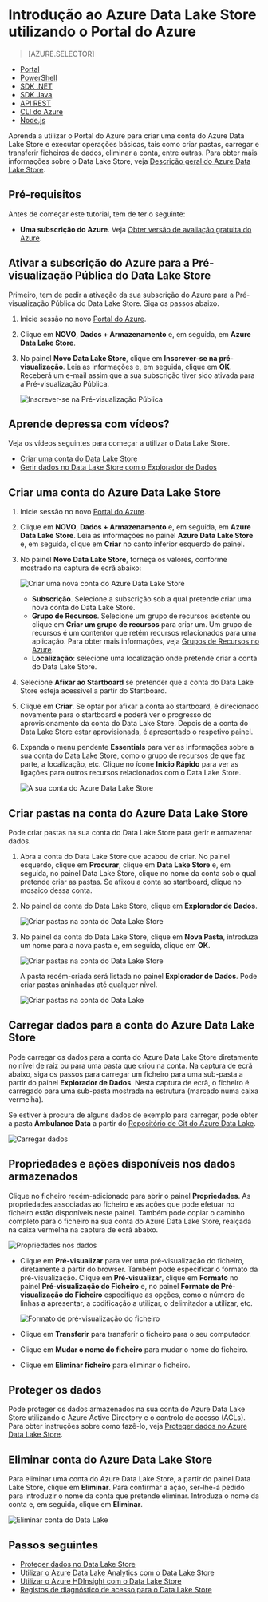 <properties 
   pageTitle="Introdução ao Data Lake Store | Azure" 
   description="Utilizar o portal para criar uma conta do Data Lake Store e executar operações básicas no Data Lake Store" 
   services="data-lake-store" 
   documentationCenter="" 
   authors="nitinme" 
   manager="paulettm" 
   editor="cgronlun"/>
 
<tags
   ms.service="data-lake-store"
   ms.devlang="na"
   ms.topic="hero-article"
   ms.tgt_pltfrm="na"
   ms.workload="big-data" 
   ms.date="08/02/2016"
   ms.author="nitinme"/>

# Introdução ao Azure Data Lake Store utilizando o Portal do Azure

> [AZURE.SELECTOR]
- [Portal](data-lake-store-get-started-portal.md)
- [PowerShell](data-lake-store-get-started-powershell.md)
- [SDK .NET](data-lake-store-get-started-net-sdk.md)
- [SDK Java](data-lake-store-get-started-java-sdk.md)
- [API REST](data-lake-store-get-started-rest-api.md)
- [CLI do Azure](data-lake-store-get-started-cli.md)
- [Node.js](data-lake-store-manage-use-nodejs.md)

Aprenda a utilizar o Portal do Azure para criar uma conta do Azure Data Lake Store e executar operações básicas, tais como criar pastas, carregar e transferir ficheiros de dados, eliminar a conta, entre outras. Para obter mais informações sobre o Data Lake Store, veja [Descrição geral do Azure Data Lake Store](data-lake-store-overview.md).

## Pré-requisitos

Antes de começar este tutorial, tem de ter o seguinte:

- **Uma subscrição do Azure**. Veja [Obter versão de avaliação gratuita do Azure](https://azure.microsoft.com/pricing/free-trial/).

## <a name="signup"></a>Ativar a subscrição do Azure para a Pré-visualização Pública do Data Lake Store

Primeiro, tem de pedir a ativação da sua subscrição do Azure para a Pré-visualização Pública do Data Lake Store. Siga os passos abaixo.

1. Inicie sessão no novo [Portal do Azure](https://portal.azure.com).
2. Clique em **NOVO**, **Dados + Armazenamento** e, em seguida, em **Azure Data Lake Store**.
3. No painel **Novo Data Lake Store**, clique em **Inscrever-se na pré-visualização**. Leia as informações e, em seguida, clique em **OK**. Receberá um e-mail assim que a sua subscrição tiver sido ativada para a Pré-visualização Pública.

    ![Inscrever-se na Pré-visualização Pública](./media/data-lake-store-get-started-portal/preview-signup.png "Create a new Azure Data Lake account")

## Aprende depressa com vídeos?

Veja os vídeos seguintes para começar a utilizar o Data Lake Store.

* [Criar uma conta do Data Lake Store](https://mix.office.com/watch/1k1cycy4l4gen)
* [Gerir dados no Data Lake Store com o Explorador de Dados](https://mix.office.com/watch/icletrxrh6pc)

## Criar uma conta do Azure Data Lake Store

1. Inicie sessão no novo [Portal do Azure](https://portal.azure.com).

2. Clique em **NOVO**, **Dados + Armazenamento** e, em seguida, em **Azure Data Lake Store**. Leia as informações no painel **Azure Data Lake Store** e, em seguida, clique em **Criar** no canto inferior esquerdo do painel.

3. No painel **Novo Data Lake Store**, forneça os valores, conforme mostrado na captura de ecrã abaixo:

    ![Criar uma nova conta do Azure Data Lake Store](./media/data-lake-store-get-started-portal/ADL.Create.New.Account.png "Create a new Azure Data Lake account")

    - **Subscrição**. Selecione a subscrição sob a qual pretende criar uma nova conta do Data Lake Store.
    - **Grupo de Recursos**. Selecione um grupo de recursos existente ou clique em **Criar um grupo de recursos** para criar um. Um grupo de recursos é um contentor que retém recursos relacionados para uma aplicação. Para obter mais informações, veja [Grupos de Recursos no Azure](resource-group-overview.md#resource-groups).
    - **Localização**: selecione uma localização onde pretende criar a conta do Data Lake Store.

4. Selecione **Afixar ao Startboard** se pretender que a conta do Data Lake Store esteja acessível a partir do Startboard.

5. Clique em **Criar**. Se optar por afixar a conta ao startboard, é direcionado novamente para o startboard e poderá ver o progresso do aprovisionamento da conta do Data Lake Store. Depois de a conta do Data Lake Store estar aprovisionada, é apresentado o respetivo painel.

6. Expanda o menu pendente **Essentials** para ver as informações sobre a sua conta do Data Lake Store, como o grupo de recursos de que faz parte, a localização, etc. Clique no ícone **Início Rápido** para ver as ligações para outros recursos relacionados com o Data Lake Store.

    ![A sua conta do Azure Data Lake Store](./media/data-lake-store-get-started-portal/ADL.Account.QuickStart.png "Your Azure Data Lake account")

## <a name="createfolder"></a>Criar pastas na conta do Azure Data Lake Store

Pode criar pastas na sua conta do Data Lake Store para gerir e armazenar dados.

1. Abra a conta do Data Lake Store que acabou de criar. No painel esquerdo, clique em **Procurar**, clique em **Data Lake Store** e, em seguida, no painel Data Lake Store, clique no nome da conta sob o qual pretende criar as pastas. Se afixou a conta ao startboard, clique no mosaico dessa conta.

2. No painel da conta do Data Lake Store, clique em **Explorador de Dados**.

    ![Criar pastas na conta do Data Lake Store](./media/data-lake-store-get-started-portal/ADL.Create.Folder.png "Create folders in Data Lake Store account")

3. No painel da conta do Data Lake Store, clique em **Nova Pasta**, introduza um nome para a nova pasta e, em seguida, clique em **OK**.
    
    ![Criar pastas na conta do Data Lake Store](./media/data-lake-store-get-started-portal/ADL.Folder.Name.png "Create folders in Data Lake Store account")
    
    A pasta recém-criada será listada no painel **Explorador de Dados**. Pode criar pastas aninhadas até qualquer nível.

    ![Criar pastas na conta do Data Lake](./media/data-lake-store-get-started-portal/ADL.New.Directory.png "Create folders in Data Lake account")


## <a name="uploaddata"></a>Carregar dados para a conta do Azure Data Lake Store

Pode carregar os dados para a conta do Azure Data Lake Store diretamente no nível de raiz ou para uma pasta que criou na conta. Na captura de ecrã abaixo, siga os passos para carregar um ficheiro para uma sub-pasta a partir do painel **Explorador de Dados**. Nesta captura de ecrã, o ficheiro é carregado para uma sub-pasta mostrada na estrutura (marcado numa caixa vermelha).

Se estiver à procura de alguns dados de exemplo para carregar, pode obter a pasta **Ambulance Data** a partir do [Repositório de Git do Azure Data Lake](https://github.com/MicrosoftBigData/usql/tree/master/Examples/Samples/Data/AmbulanceData).

![Carregar dados](./media/data-lake-store-get-started-portal/ADL.New.Upload.File.png "Upload data")


## <a name="properties"></a>Propriedades e ações disponíveis nos dados armazenados

Clique no ficheiro recém-adicionado para abrir o painel **Propriedades**. As propriedades associadas ao ficheiro e as ações que pode efetuar no ficheiro estão disponíveis neste painel. Também pode copiar o caminho completo para o ficheiro na sua conta do Azure Data Lake Store, realçada na caixa vermelha na captura de ecrã abaixo.

![Propriedades nos dados](./media/data-lake-store-get-started-portal/ADL.File.Properties.png "Properties on the data")

* Clique em **Pré-visualizar** para ver uma pré-visualização do ficheiro, diretamente a partir do browser. Também pode especificar o formato da pré-visualização. Clique em **Pré-visualizar**, clique em **Formato** no painel **Pré-visualização do Ficheiro** e, no painel **Formato de Pré-visualização do Ficheiro** especifique as opções, como o número de linhas a apresentar, a codificação a utilizar, o delimitador a utilizar, etc.

  ![Formato de pré-visualização do ficheiro](./media/data-lake-store-get-started-portal/ADL.File.Preview.png "File preview format")

* Clique em **Transferir** para transferir o ficheiro para o seu computador.

* Clique em **Mudar o nome do ficheiro** para mudar o nome do ficheiro.

* Clique em **Eliminar ficheiro** para eliminar o ficheiro.


## Proteger os dados

Pode proteger os dados armazenados na sua conta do Azure Data Lake Store utilizando o Azure Active Directory e o controlo de acesso (ACLs). Para obter instruções sobre como fazê-lo, veja [Proteger dados no Azure Data Lake Store](data-lake-store-secure-data.md).


## Eliminar conta do Azure Data Lake Store

Para eliminar uma conta do Azure Data Lake Store, a partir do painel Data Lake Store, clique em **Eliminar**. Para confirmar a ação, ser-lhe-á pedido para introduzir o nome da conta que pretende eliminar. Introduza o nome da conta e, em seguida, clique em **Eliminar**.

![Eliminar conta do Data Lake](./media/data-lake-store-get-started-portal/ADL.Delete.Account.png "Delete Data Lake account")


## Passos seguintes

- [Proteger dados no Data Lake Store](data-lake-store-secure-data.md)
- [Utilizar o Azure Data Lake Analytics com o Data Lake Store](../data-lake-analytics/data-lake-analytics-get-started-portal.md)
- [Utilizar o Azure HDInsight com o Data Lake Store](data-lake-store-hdinsight-hadoop-use-portal.md)
- [Registos de diagnóstico de acesso para o Data Lake Store](data-lake-store-diagnostic-logs.md)



<!--HONumber=Aug16_HO1-->


